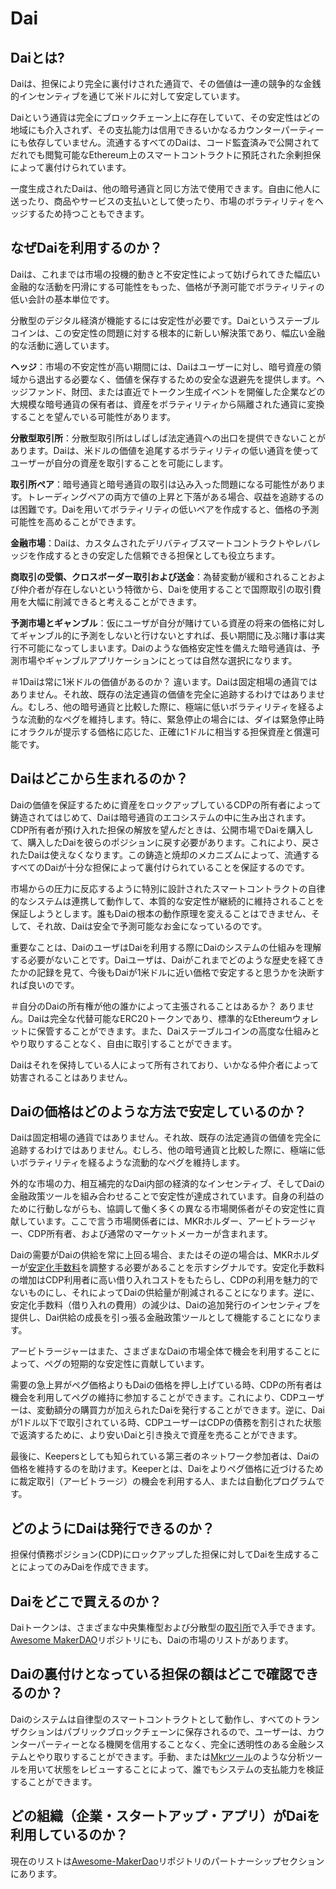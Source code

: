 # Dai
## Daiとは?
Daiは、担保により完全に裏付けされた通貨で、その価値は一連の競争的な金銭的インセンティブを通じて米ドルに対して安定しています。

Daiという通貨は完全にブロックチェーン上に存在していて、その安定性はどの地域にも介入されず、その支払能力は信用できるいかなるカウンターパーティーにも依存していません。流通するすべてのDaiは、コード監査済みで公開されてだれでも閲覧可能なEthereum上のスマートコントラクトに預託された余剰担保によって裏付けられています。

一度生成されたDaiは、他の暗号通貨と同じ方法で使用できます。自由に他人に送ったり、商品やサービスの支払いとして使ったり、市場のボラティリティをヘッジするため持つこともできます。

## なぜDaiを利用するのか？
Daiは、これまでは市場の投機的動きと不安定性によって妨げられてきた幅広い金融的な活動を円滑にする可能性をもった、価格が予測可能でボラティリティの低い会計の基本単位です。

分散型のデジタル経済が機能するには安定性が必要です。Daiというステーブルコインは、この安定性の問題に対する根本的に新しい解決策であり、幅広い金融的な活動に適しています。

**ヘッジ**：市場の不安定性が高い期間には、Daiはユーザーに対し、暗号資産の領域から退出する必要なく、価値を保存するための安全な退避先を提供します。ヘッジファンド、財団、または直近でトークン生成イベントを開催した企業などの大規模な暗号通貨の保有者は、資産をボラティリティから隔離された通貨に変換することを望んでいる可能性があります。

**分散型取引所**：分散型取引所はしばしば法定通貨への出口を提供できないことがあります。Daiは、米ドルの価値を追尾するボラティリティの低い通貨を使ってユーザーが自分の資産を取引することを可能にします。

**取引所ペア**：暗号通貨と暗号通貨の取引は込み入った問題になる可能性があります。トレーディングペアの両方で値の上昇と下落がある場合、収益を追跡するのは困難です。Daiを用いてボラティリティの低いペアを作成すると、価格の予測可能性を高めることができます。

**金融市場**：Daiは、カスタムされたデリバティブスマートコントラクトやレバレッジを作成するときの安定した信頼できる担保としても役立ちます。

**商取引の受領、クロスボーダー取引および送金**：為替変動が緩和されることおよび仲介者が存在しないという特徴から、Daiを使用することで国際取引の取引費用を大幅に削減できると考えることができます。

**予測市場とギャンブル**：仮にユーザが自分が賭けている資産の将来の価格に対してギャンブル的に予測をしないと行けないとすれば、長い期間に及ぶ賭け事は実行不可能になってしまいます。Daiのような価格安定性を備えた暗号通貨は、予測市場やギャンブルアプリケーションにとっては自然な選択になります。

＃1Daiは常に1米ドルの価値があるのか？
違います。Daiは固定相場の通貨ではありません。それ故、既存の法定通貨の価値を完全に追跡するわけではありません。むしろ、他の暗号通貨と比較した際に、極端に低いボラティリティを経るような流動的なペグを維持します。特に、緊急停止の場合には、ダイは緊急停止時にオラクルが提示する価格に応じた、正確に1ドルに相当する担保資産と償還可能です。

## Daiはどこから生まれるのか？
Daiの価値を保証するために資産をロックアップしているCDPの所有者によって鋳造されてはじめて、Daiは暗号通貨のエコシステムの中に生み出されます。CDP所有者が預け入れた担保の解放を望んだときは、公開市場でDaiを購入して、購入したDaiを彼らのポジションに戻す必要があります。これにより、戻されたDaiは使えなくなります。この鋳造と焼却のメカニズムによって、流通するすべてのDaiが十分な担保によって裏付けられていることを保証するのです。

市場からの圧力に反応するように特別に設計されたスマートコントラクトの自律的なシステムは連携して動作して、本質的な安定性が継続的に維持されることを保証しようとします。誰もDaiの根本の動作原理を変えることはできません、そして、それ故、Daiは安全で予測可能なお金になっているのです。

重要なことは、DaiのユーザはDaiを利用する際にDaiのシステムの仕組みを理解する必要がないことです。Daiユーザは、Daiがこれまでどのような歴史を経てきたかの記録を見て、今後もDaiが1米ドルに近い価格で安定すると思うかを決断すれば良いのです。

＃自分のDaiの所有権が他の誰かによって主張されることはあるか？
ありません。Daiは完全な代替可能なERC20トークンであり、標準的なEthereumウォレットに保管することができます。また、Daiステーブルコインの高度な仕組みとやり取りすることなく、自由に取引することができます。

Daiはそれを保持している人によって所有されており、いかなる仲介者によって妨害されることはありません。

## Daiの価格はどのような方法で安定しているのか？
Daiは固定相場の通貨ではありません。それ故、既存の法定通貨の価値を完全に追跡するわけではありません。むしろ、他の暗号通貨と比較した際に、極端に低いボラティリティを経るような流動的なペグを維持します。

外的な市場の力、相互補完的なDai内部の経済的なインセンティブ、そしてDaiの金融政策ツールを組み合わせることで安定性が達成されています。自身の利益のために行動しながらも、協調して働く多くの異なる市場関係者がその安定性に貢献しています。ここで言う市場関係者には、MKRホルダー、アービトラージャー、CDP所有者、および通常のマーケットメーカーが含まれます。

Daiの需要がDaiの供給を常に上回る場合、またはその逆の場合は、MKRホルダーが[安定化手数料](stability-fee.md)を調整する必要があることを示すシグナルです。安定化手数料の増加はCDP利用者に高い借り入れコストをもたらし、CDPの利用を魅力的でないものにし、それによってDaiの供給量が削減されることになります。逆に、安定化手数料（借り入れの費用）の減少は、Daiの追加発行のインセンティブを提供し、Dai供給の成長を引っ張る金融政策ツールとして機能することになります。

アービトラージャーはまた、さまざまなDaiの市場全体で機会を利用することによって、ペグの短期的な安定性に貢献しています。

需要の急上昇がペグ価格よりもDaiの価格を押し上げている時、CDPの所有者は機会を利用してペグの維持に参加することができます。これにより、CDPユーザーは、変動額分の購買力が加えられたDaiを発行することができます。逆に、Daiが1ドル以下で取引されている時、CDPユーザーはCDPの債務を割引された状態で返済するために、より安いDaiと引き換えで資産を売ることができます。

最後に、Keepersとしても知られている第三者のネットワーク参加者は、Daiの価格を維持するのを助けます。Keeperとは、Daiをよりペグ価格に近づけるために裁定取引（アービトラージ）の機会を利用する人、または自動化プログラムです。

## どのようにDaiは発行できるのか？
担保付債務ポジション(CDP)にロックアップした担保に対してDaiを生成することによってのみDaiを作成できます。

## Daiをどこで買えるのか？
Daiトークンは、さまざまな中央集権型および分散型の[取引所](https://coinmarketcap.com/ja/currencies/dai/#markets)で入手できます。 [Awesome MakerDAO](https://github.com/makerdao/awesome-makerdao#trade-your-dai)リポジトリにも、Daiの市場のリストがあります。

## Daiの裏付けとなっている担保の額はどこで確認できるのか？
Daiのシステムは自律型のスマートコントラクトとして動作し、すべてのトランザクションはパブリックブロックチェーンに保存されるので、ユーザーは、カウンターパーティーとなる機関を信用することなく、完全に透明性のある金融システムとやり取りすることができます。手動、または[Mkrツール](https://mkr.tools/)のような分析ツールを用いて状態をレビューすることによって、誰でもシステムの支払能力を検証することができます。

## どの組織（企業・スタートアップ・アプリ）がDaiを利用しているのか？
現在のリストは[Awesome-MakerDao](https://github.com/makerdao/awesome-makerdao)リポジトリのパートナーシップセクションにあります。



